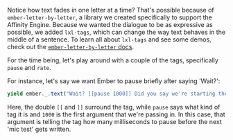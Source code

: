 Notice how text fades in one letter at a time? That's possible because of `ember-letter-by-letter`, a library we created specifically to support the Affinity Engine. Because we wanted the dialogue to be as expressive as possible, we added `lxl-tags`, which can change the way text behaves in the middle of a sentence. To learn all about `lxl-tags` and see some demos, check out the [`ember-letter-by-letter` docs](http://patience-tema-baron.github.io/ember-letter-by-letter/#/lxl-tags).

For the time being, let's play around with a couple of the tags, specifically `pause` and `rate`.

For instance, let's say we want Ember to pause briefly after saying 'Wait?':

```js
yield ember._.text("Wait? [[pause 1000]] Did you say we're starting the best tutorial?");
```

Here, the double `[[` and `]]` surround the tag, while `pause` says what kind of tag it is and `1000` is the first argument that we're passing in. In this case, that argument is telling the tag how many milliseconds to pause before the next 'mic test' gets written.
